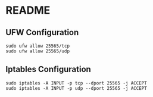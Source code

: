 # README

## UFW Configuration
```
sudo ufw allow 25565/tcp
sudo ufw allow 25565/udp
```

## Iptables Configuration
```
sudo iptables -A INPUT -p tcp --dport 25565 -j ACCEPT
sudo iptables -A INPUT -p udp --dport 25565 -j ACCEPT
```
